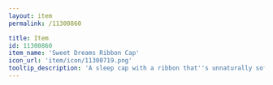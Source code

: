 ```yaml
---
layout: item
permalink: /11300860

title: Item
id: 11300860
item_name: 'Sweet Dreams Ribbon Cap'
icon_url: 'item/icon/11300719.png'
tooltip_description: 'A sleep cap with a ribbon that''s unnaturally soft to the touch.'
---
```

